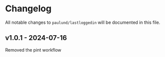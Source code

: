# Changelog

All notable changes to `paulund/lastloggedin` will be documented in this file.

## v1.0.1 - 2024-07-16

Removed the pint workflow
